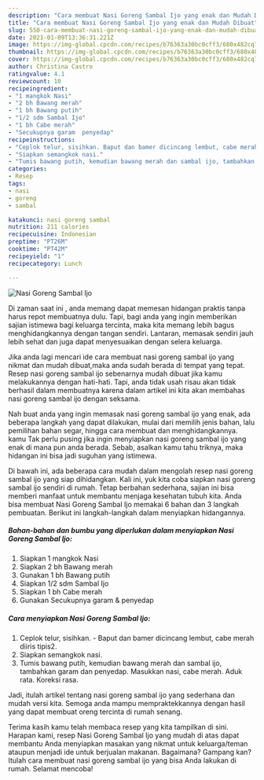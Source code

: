 ```yaml
---
description: "Cara membuat Nasi Goreng Sambal Ijo yang enak dan Mudah Dibuat"
title: "Cara membuat Nasi Goreng Sambal Ijo yang enak dan Mudah Dibuat"
slug: 550-cara-membuat-nasi-goreng-sambal-ijo-yang-enak-dan-mudah-dibuat
date: 2021-01-09T13:36:31.221Z
image: https://img-global.cpcdn.com/recipes/b76363a30bc0cff3/680x482cq70/nasi-goreng-sambal-ijo-foto-resep-utama.jpg
thumbnail: https://img-global.cpcdn.com/recipes/b76363a30bc0cff3/680x482cq70/nasi-goreng-sambal-ijo-foto-resep-utama.jpg
cover: https://img-global.cpcdn.com/recipes/b76363a30bc0cff3/680x482cq70/nasi-goreng-sambal-ijo-foto-resep-utama.jpg
author: Christina Castro
ratingvalue: 4.1
reviewcount: 10
recipeingredient:
- "1 mangkok Nasi"
- "2 bh Bawang merah"
- "1 bh Bawang putih"
- "1/2 sdm Sambal Ijo"
- "1 bh Cabe merah"
- "Secukupnya garam  penyedap"
recipeinstructions:
- "Ceplok telur, sisihkan. Baput dan bamer dicincang lembut, cabe merah diiris tipis2."
- "Siapkan semangkok nasi."
- "Tumis bawang putih, kemudian bawang merah dan sambal ijo, tambahkan garam dan penyedap. Masukkan nasi, cabe merah. Aduk rata. Koreksi rasa."
categories:
- Resep
tags:
- nasi
- goreng
- sambal

katakunci: nasi goreng sambal 
nutrition: 211 calories
recipecuisine: Indonesian
preptime: "PT26M"
cooktime: "PT42M"
recipeyield: "1"
recipecategory: Lunch

---
```



![Nasi Goreng Sambal Ijo](https://img-global.cpcdn.com/recipes/b76363a30bc0cff3/680x482cq70/nasi-goreng-sambal-ijo-foto-resep-utama.jpg)

Di zaman  saat ini , anda memang dapat memesan hidangan praktis tanpa harus repot membuatnya dulu. Tapi, bagi anda yang ingin memberikan sajian istimewa bagi keluarga tercinta, maka kita memang lebih bagus menghidangkannya dengan tangan sendiri. Lantaran, memasak sendiri jauh lebih sehat dan juga dapat menyesuaikan dengan selera keluarga.

Jika anda lagi mencari ide cara membuat nasi goreng sambal ijo yang nikmat dan mudah dibuat,maka anda sudah berada di tempat yang tepat. Resep nasi goreng sambal ijo  sebenarnya mudah dibuat jika kamu melakukannya dengan hati-hati. Tapi, anda tidak usah risau akan tidak berhasil dalam membuatnya 
karena dalam artikel ini kita akan membahas nasi goreng sambal ijo dengan seksama.  



Nah buat anda yang ingin memasak nasi goreng sambal ijo yang enak, ada beberapa langkah yang dapat dilakukan, mulai dari memilih jenis bahan, lalu pemilihan bahan segar, hingga cara membuat dan menghidangkannya. kamu Tak perlu pusing jika ingin menyiapkan nasi goreng sambal ijo yang enak di mana pun anda berada. Sebab, asalkan kamu  tahu triknya, maka hidangan ini bisa jadi suguhan yang istimewa.

Di bawah ini, ada beberapa cara mudah dalam mengolah resep nasi goreng sambal ijo yang siap dihidangkan. Kali ini, yuk kita coba siapkan nasi goreng sambal ijo sendiri di rumah. Tetap berbahan sederhana, sajian ini bisa memberi manfaat untuk membantu menjaga kesehatan tubuh kita. Anda bisa membuat Nasi Goreng Sambal Ijo memakai 6 bahan dan 3 langkah pembuatan. Berikut ini langkah-langkah dalam menyiapkan hidangannya.

<!--inarticleads1-->

##### Bahan-bahan dan bumbu yang diperlukan dalam menyiapkan Nasi Goreng Sambal Ijo:

1. Siapkan 1 mangkok Nasi
1. Siapkan 2 bh Bawang merah
1. Gunakan 1 bh Bawang putih
1. Siapkan 1/2 sdm Sambal Ijo
1. Siapkan 1 bh Cabe merah
1. Gunakan Secukupnya garam &amp; penyedap




<!--inarticleads2-->

##### Cara menyiapkan Nasi Goreng Sambal Ijo:

1. Ceplok telur, sisihkan. - Baput dan bamer dicincang lembut, cabe merah diiris tipis2.
1. Siapkan semangkok nasi.
1. Tumis bawang putih, kemudian bawang merah dan sambal ijo, tambahkan garam dan penyedap. Masukkan nasi, cabe merah. Aduk rata. Koreksi rasa.




Jadi, itulah artikel tentang  nasi goreng sambal ijo  yang sederhana dan mudah versi kita. Semoga anda mampu mempraktekkannya dengan hasil yang dapat membuat oreng tercinta di rumah senang. 

Terima kasih kamu telah membaca resep yang kita tampilkan di sini. Harapan kami, resep  Nasi Goreng Sambal Ijo yang mudah di atas dapat membantu Anda menyiapkan masakan yang nikmat untuk keluarga/teman ataupun menjadi ide untuk berjualan makanan. Bagaimana? Gampang kan? Itulah cara membuat nasi goreng sambal ijo yang bisa Anda lakukan di rumah. Selamat mencoba!

